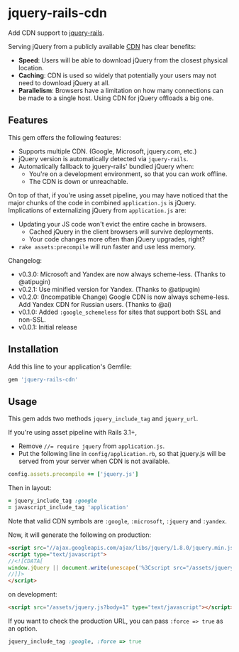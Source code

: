 # jquery-rails-cdn

Add CDN support to [jquery-rails](https://github.com/rails/jquery-rails).

Serving jQuery from a publicly available [CDN](http://en.wikipedia.org/wiki/Content_Delivery_Network) has clear benefits:

* **Speed**: Users will be able to download jQuery from the closest physical location.
* **Caching**: CDN is used so widely that potentially your users may not need to download jQuery at all.
* **Parallelism**: Browsers have a limitation on how many connections can be made to a single host. Using CDN for jQuery offloads a big one.

## Features

This gem offers the following features:

* Supports multiple CDN. (Google, Microsoft, jquery.com, etc.)
* jQuery version is automatically detected via `jquery-rails`.
* Automatically fallback to jquery-rails' bundled jQuery when:
  * You're on a development environment, so that you can work offline.
  * The CDN is down or unreachable.

On top of that, if you're using asset pipeline, you may have noticed that the major chunks of the code in combined `application.js` is jQuery. Implications of externalizing jQuery from `application.js` are:

* Updating your JS code won't evict the entire cache in browsers.
  * Cached jQuery in the client browsers will survive deployments.
  * Your code changes more often than jQuery upgrades, right?
* `rake assets:precompile` will run faster and use less memory.

Changelog:

* v0.3.0: Microsoft and Yandex are now always scheme-less. (Thanks to @atipugin)
* v0.2.1: Use minified version for Yandex. (Thanks to @atipugin)
* v0.2.0: (Incompatible Change) Google CDN is now always scheme-less. Add Yandex CDN for Russian users. (Thanks to @ai)
* v0.1.0: Added `:google_schemeless` for sites that support both SSL and non-SSL.
* v0.0.1: Initial release

## Installation

Add this line to your application's Gemfile:

```ruby
gem 'jquery-rails-cdn'
```

## Usage

This gem adds two methods `jquery_include_tag` and `jquery_url`.

If you're using asset pipeline with Rails 3.1+,

- Remove `//= require jquery` from `application.js`.
- Put the following line in `config/application.rb`, so that jquery.js will be served from your server when CDN is not available.

```ruby
config.assets.precompile += ['jquery.js']
```

Then in layout:

```ruby
= jquery_include_tag :google
= javascript_include_tag 'application'
```

Note that valid CDN symbols are `:google`, `:microsoft`, `:jquery` and `:yandex`.

Now, it will generate the following on production:

```html
<script src="//ajax.googleapis.com/ajax/libs/jquery/1.8.0/jquery.min.js" type="text/javascript"></script>
<script type="text/javascript">
//<![CDATA[
window.jQuery || document.write(unescape('%3Cscript src="/assets/jquery-3aaa3fa0b0207a1abcd30555987cd4cc.js" type="text/javascript">%3C/script>'))
//]]>
</script>
```

on development:

```html
<script src="/assets/jquery.js?body=1" type="text/javascript"></script>
```

If you want to check the production URL, you can pass `:force => true` as an option.

```ruby
jquery_include_tag :google, :force => true
```
